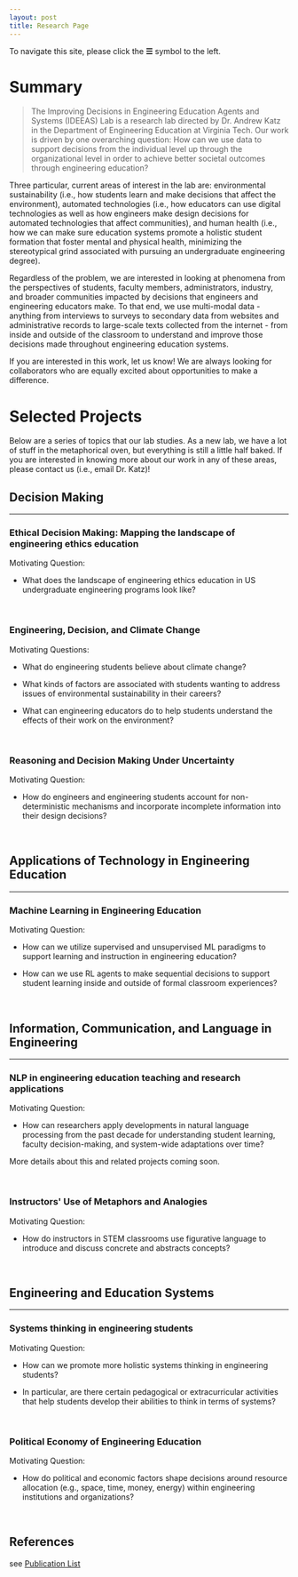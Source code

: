 ```yaml
---
layout: post
title: Research Page
---
```


To navigate this site, please click the **☰** symbol to the left.

# Summary

> The Improving Decisions in Engineering Education Agents and Systems (IDEEAS) Lab is a research lab directed by Dr. Andrew Katz in the Department of Engineering Education at Virginia Tech. Our work is driven by one overarching question: How can we use data to support decisions from the individual level up through the organizational level in order to achieve better societal outcomes through engineering education? 

Three particular, current areas of interest in the lab are: environmental sustainability (i.e., how students learn and make decisions that affect the environment), automated technologies (i.e., how educators can use digital technologies as well as how engineers make design decisions for automated technologies that affect communities), and human health (i.e., how we can make sure education systems promote a holistic student formation that foster mental and physical health, minimizing the stereotypical grind associated with pursuing an undergraduate engineering degree). 

Regardless of the problem, we are interested in looking at phenomena from the perspectives of students, faculty members, administrators, industry, and broader communities impacted by decisions that engineers and engineering educators make. To that end, we use multi-modal data - anything from interviews to surveys to secondary data from websites and administrative records to large-scale texts collected from the internet - from inside and outside of the classroom to understand and improve those decisions made throughout engineering education systems. 


If you are interested in this work, let us know! We are always looking for collaborators who are equally excited about opportunities to make a difference.


# Selected Projects
Below are a series of topics that our lab studies. As a new lab, we have a lot of stuff in the metaphorical oven, but everything is still a little half baked. If you are interested in knowing more about our work in any of these areas, please contact us (i.e., email Dr. Katz)!


## Decision Making
------

### Ethical Decision Making: Mapping the landscape of engineering ethics education

Motivating Question: 

+ What does the landscape of engineering ethics education in US undergraduate engineering programs look like?

<br/>

### Engineering, Decision, and Climate Change

Motivating Questions: 

+ What do engineering students believe about climate change? 

+ What kinds of factors are associated with students wanting to address issues of environmental sustainability in their careers? 

+ What can engineering educators do to help students understand the effects of their work on the environment?

<br/>


### Reasoning and Decision Making Under Uncertainty

Motivating Question: 

+ How do engineers and engineering students account for non-deterministic mechanisms and incorporate incomplete information into their design decisions? 

<br/>

## Applications of Technology in Engineering Education 
----

### Machine Learning in Engineering Education

Motivating Question: 

+ How can we utilize supervised and unsupervised ML paradigms to support learning and instruction in engineering education?

+ How can we use RL agents to make sequential decisions to support student learning inside and outside of formal classroom experiences?

<br/>

## Information, Communication, and Language in Engineering
------

### NLP in engineering education teaching and research applications

Motivating Question: 

+ How can researchers apply developments in natural language processing from the past decade for understanding student learning, faculty decision-making, and system-wide adaptations over time? 

More details about this and related projects coming soon. 


<br/>

### Instructors' Use of Metaphors and Analogies

Motivating Question: 

+ How do instructors in STEM classrooms use figurative language to introduce and discuss concrete and abstracts concepts?

<br/>



## Engineering and Education Systems
------

### Systems thinking in engineering students

Motivating Question: 

+ How can we promote more holistic systems thinking in engineering students? 

+ In particular, are there certain pedagogical or extracurricular activities that help students develop their abilities to think in terms of systems?

<br/>

### Political Economy of Engineering Education

Motivating Question: 

+ How do political and economic factors shape decisions around resource allocation (e.g., space, time, money, energy) within engineering institutions and organizations?

<br/>

## References

see [Publication List]({{site.baseurl}}/pubs/)



